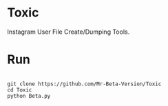 # Toxic
Instagram User File Create/Dumping Tools.

# Run
```

git clone https://github.com/Mr-Beta-Version/Toxic
cd Toxic
python Beta.py

```
